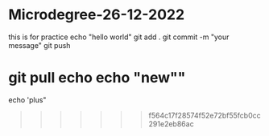 # Microdegree-26-12-2022
this is for practice
echo "hello world"
git add .
git commit -m "your message"
git push 


git pull
echo
echo "new""
=======
echo 'plus"
>>>>>>> f564c17f28574f52e72bf55fcb0cc291e2eb86ac

